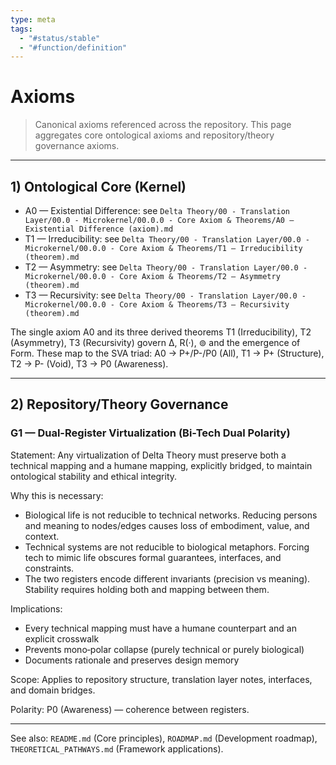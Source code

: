 ```yaml
---
type: meta
tags:
  - "#status/stable"
  - "#function/definition"
---
```


# Axioms

> Canonical axioms referenced across the repository. This page aggregates core ontological axioms and repository/theory governance axioms.

---

## 1) Ontological Core (Kernel)

- A0 — Existential Difference: see `Delta Theory/00 - Translation Layer/00.0 - Microkernel/00.0.0 - Core Axiom & Theorems/A0 — Existential Difference (axiom).md`
- T1 — Irreducibility: see `Delta Theory/00 - Translation Layer/00.0 - Microkernel/00.0.0 - Core Axiom & Theorems/T1 — Irreducibility (theorem).md`
- T2 — Asymmetry: see `Delta Theory/00 - Translation Layer/00.0 - Microkernel/00.0.0 - Core Axiom & Theorems/T2 — Asymmetry (theorem).md`
- T3 — Recursivity: see `Delta Theory/00 - Translation Layer/00.0 - Microkernel/00.0.0 - Core Axiom & Theorems/T3 — Recursivity (theorem).md`

The single axiom A0 and its three derived theorems T1 (Irreducibility), T2 (Asymmetry), T3 (Recursivity) govern ∆, R(·), ⊚ and the emergence of Form. These map to the SVA triad: A0 → P+/P-/P0 (All), T1 → P+ (Structure), T2 → P- (Void), T3 → P0 (Awareness).

---

## 2) Repository/Theory Governance

### G1 — Dual-Register Virtualization (Bi-Tech Dual Polarity)

Statement: Any virtualization of Delta Theory must preserve both a technical mapping and a humane mapping, explicitly bridged, to maintain ontological stability and ethical integrity.

 Why this is necessary:
- Biological life is not reducible to technical networks. Reducing persons and meaning to nodes/edges causes loss of embodiment, value, and context.
- Technical systems are not reducible to biological metaphors. Forcing tech to mimic life obscures formal guarantees, interfaces, and constraints.
- The two registers encode different invariants (precision vs meaning). Stability requires holding both and mapping between them.

 Implications:
- Every technical mapping must have a humane counterpart and an explicit crosswalk
- Prevents mono‑polar collapse (purely technical or purely biological)
- Documents rationale and preserves design memory

Scope: Applies to repository structure, translation layer notes, interfaces, and domain bridges.

Polarity: P0 (Awareness) — coherence between registers.

---

See also: `README.md` (Core principles), `ROADMAP.md` (Development roadmap), `THEORETICAL_PATHWAYS.md` (Framework applications).

